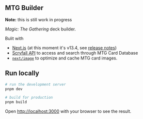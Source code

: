 MTG Builder
---

**Note:** this is still work in progress

*Magic: The Gathering* deck builder. 

Bulit with

- [Next.js](https://nextjs.org/) (at this moment it's v13.4, see [release notes](https://nextjs.org/blog/next-13-4))
- [Scryfall API](https://scryfall.com/docs/api) to access and search through MTG Card Database
- [`next/image`](https://nextjs.org/docs/app/building-your-application/optimizing/images) to optimize and cache MTG card images.

## Run locally

```bash
# run the development server
pnpm dev

# build for production
pnpm build
```

Open [http://localhost:3000](http://localhost:3000) with your browser to see the result.

